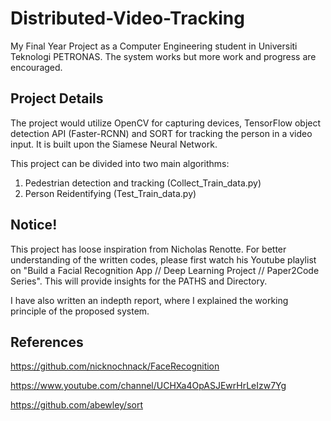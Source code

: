 # Distributed-Video-Tracking
My Final Year Project as a Computer Engineering student in Universiti Teknologi PETRONAS. The system works but more work and progress are encouraged. 

## Project Details
The project would utilize OpenCV for capturing devices, TensorFlow object detection API (Faster-RCNN) and SORT for tracking the person in a video input. It is built upon the Siamese Neural Network.

This project can be divided into two main algorithms:
1. Pedestrian detection and tracking (Collect_Train_data.py)
2. Person Reidentifying (Test_Train_data.py)

## Notice!
This project has loose inspiration from Nicholas Renotte. For better understanding of the written codes, please first watch his Youtube playlist on "Build a Facial Recognition App // Deep Learning Project // Paper2Code Series". This will provide insights for the PATHS and Directory. 

I have also written an indepth report, where I explained the working principle of the proposed system. 

## References
https://github.com/nicknochnack/FaceRecognition

https://www.youtube.com/channel/UCHXa4OpASJEwrHrLeIzw7Yg

https://github.com/abewley/sort
